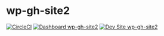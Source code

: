 # wp-gh-site2

[![CircleCI](https://circleci.com/gh/greg-1-anderson/wp-gh-site2.svg?style=shield)](https://circleci.com/gh/greg-1-anderson/wp-gh-site2)
[![Dashboard wp-gh-site2](https://img.shields.io/badge/dashboard-wp_gh_site2-yellow.svg)](https://dashboard.pantheon.io/sites/f11ed8ce-db6d-4612-8e92-f44f4374dfbb#dev/code)
[![Dev Site wp-gh-site2](https://img.shields.io/badge/site-wp_gh_site2-blue.svg)](http://dev-wp-gh-site2.pantheonsite.io/)